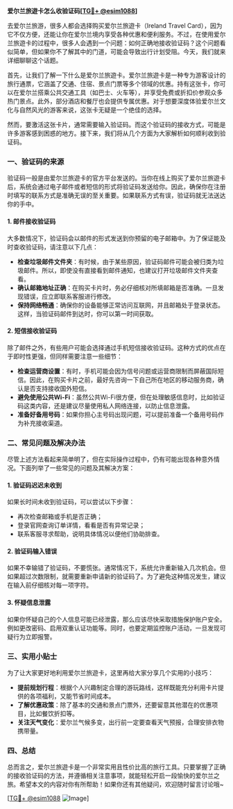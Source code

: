 **爱尔兰旅遊卡怎么收验证码[[TG💪+ @esim1088](https://t.me/s/esim1088)]**

去爱尔兰旅游，很多人都会选择购买爱尔兰旅遊卡（Ireland Travel Card），因为它不仅方便，还能让你在爱尔兰境内享受各种优惠和便利服务。不过，在使用爱尔兰旅遊卡的过程中，很多人会遇到一个问题：如何正确地接收验证码？这个问题看似简单，但如果你不了解其中的门道，可能会导致出行计划受阻。今天，我们就来详细聊聊这个话题。

首先，让我们了解一下什么是爱尔兰旅遊卡。爱尔兰旅遊卡是一种专为游客设计的旅行通票，它涵盖了交通、住宿、景点门票等多个领域的优惠。持有这张卡，你可以在爱尔兰搭乘公共交通工具（如巴士、火车等），并享受免费或折扣价参观众多热门景点。此外，部分酒店和餐厅也会提供专属优惠。对于想要深度体验爱尔兰文化与自然风光的游客来说，这张卡无疑是一个绝佳的选择。

然而，要激活这张卡片，通常需要输入验证码。而这个验证码的接收方式，可能是许多游客感到困惑的地方。接下来，我们将从几个方面为大家解析如何顺利收到验证码。

### **一、验证码的来源**
验证码一般是由爱尔兰旅遊卡的官方平台发送的。当你在线上购买了爱尔兰旅遊卡后，系统会通过电子邮件或者短信的形式将验证码发送给你。因此，确保你在注册时填写的联系方式是准确无误的至关重要。如果联系方式有误，验证码就无法送达你的手中。

#### **1. 邮件接收验证码**
大多数情况下，验证码会以邮件的形式发送到你预留的电子邮箱中。为了保证能及时查收验证码，请注意以下几点：
- **检查垃圾邮件文件夹**：有时候，由于某些原因，验证码邮件可能会被归类为垃圾邮件。所以，即使没有直接看到邮件通知，也建议打开垃圾邮件文件夹查看。
- **确认邮箱地址正确**：在购买卡片时，务必仔细核对所填邮箱是否准确。一旦发现错误，应立即联系客服进行修改。
- **保持网络畅通**：确保你的设备能够正常访问互联网，并且邮箱处于登录状态。这样，当验证码邮件到达时，你可以第一时间获取。

#### **2. 短信接收验证码**
除了邮件之外，有些用户可能会选择通过手机短信接收验证码。这种方式的优点在于即时性更强，但同样需要注意一些细节：
- **检查运营商设置**：有时，手机可能会因为信号问题或运营商限制而屏蔽国际短信。因此，在购买卡片之前，最好先咨询一下自己所在地区的移动服务商，确认是否支持接收国外短信。
- **避免使用公共Wi-Fi**：虽然公共Wi-Fi很方便，但在处理敏感信息时，比如验证码这类内容，还是建议尽量使用私人网络连接，以防止信息泄露。
- **准备好备用号码**：如果你担心主号码出现问题，可以提前准备一个备用号码作为补充接收渠道。

### **二、常见问题及解决办法**
尽管上述方法看起来简单明了，但在实际操作过程中，仍有可能出现各种意外情况。下面列举了一些常见的问题及其解决方案：

#### **1. 验证码迟迟未收到**
如果长时间未收到验证码，可以尝试以下步骤：
- 再次检查邮箱或手机是否正确；
- 登录官网查询订单详情，看看是否有异常记录；
- 联系客服寻求帮助，说明具体情况以便他们协助排查。

#### **2. 验证码输入错误**
如果不幸输错了验证码，不要慌张。通常情况下，系统允许重新输入几次机会。但如果超过次数限制，就需要重新申请新的验证码了。为了避免这种情况发生，建议在输入前仔细核对每一项字符。

#### **3. 怀疑信息泄露**
如果你怀疑自己的个人信息可能已经泄露，那么应该尽快采取措施保护账户安全。例如更改密码、启用双重认证功能等。同时，也要定期监控账户活动，一旦发现可疑行为立即报警。

### **三、实用小贴士**
为了让大家更好地利用爱尔兰旅遊卡，这里再给大家分享几个实用的小技巧：
- **提前规划行程**：根据个人兴趣制定合理的游玩路线，这样既能充分利用卡片提供的各项福利，又能节省时间成本。
- **了解优惠政策**：除了基本的交通和景点门票外，还要留意其他潜在的优惠项目，比如餐饮折扣等。
- **关注天气变化**：爱尔兰气候多变，出行前一定要查看天气预报，合理安排衣物携带量。

### **四、总结**
总而言之，爱尔兰旅遊卡是一个非常实用且性价比高的旅行工具。只要掌握了正确的接收验证码的方法，并遵循相关注意事项，就能轻松开启一段愉快的爱尔兰之旅。希望本文的内容对你有所帮助！如果你还有其他疑问，欢迎随时留言讨论哦~

[[TG💪+ @esim1088](https://t.me/s/esim1088) ![Image](https://i.postimg.cc/4NQfJmqS/Snipaste-2025-05-13-00-14-12.png)]